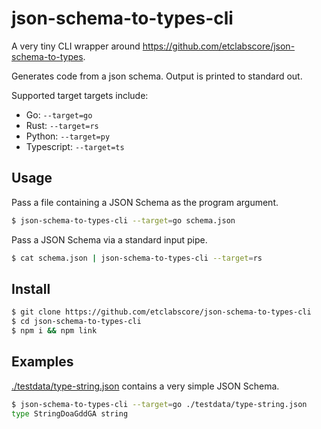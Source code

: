 # json-schema-to-types-cli

A very tiny CLI wrapper around https://github.com/etclabscore/json-schema-to-types.

Generates code from a json schema. Output is printed to standard out.

Supported target targets include:
- Go: `--target=go`
- Rust: `--target=rs`
- Python: `--target=py`
- Typescript: `--target=ts`

## Usage

Pass a file containing a JSON Schema as the program argument.

```sh
$ json-schema-to-types-cli --target=go schema.json
```

Pass a JSON Schema via a standard input pipe.

```sh
$ cat schema.json | json-schema-to-types-cli --target=rs
```

## Install

```sh
$ git clone https://github.com/etclabscore/json-schema-to-types-cli
$ cd json-schema-to-types-cli
$ npm i && npm link
```

## Examples

[./testdata/type-string.json](./testdata/type-string.json) contains a very simple JSON Schema.

```sh
$ json-schema-to-types-cli --target=go ./testdata/type-string.json
type StringDoaGddGA string
```
